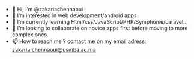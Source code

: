 - 👋 Hi, I’m @zakariachennaoui
- 👀 I’m interested in web development/android apps
- 🌱 I’m currently learning Html/css/JavaScript/PHP/Symphonie/Laravel...
- 💞️ I’m looking to collaborate on novice apps first before moving to more complex ones.
- 📫 How to reach me ? contact me on my email adress: zakaria.chennaoui@usmba.ac.ma

<!---
zakariachennaoui/zakariachennaoui is a ✨ special ✨ repository because its `README.md` (this file) appears on your GitHub profile.
You can click the Preview link to take a look at your changes.
--->
